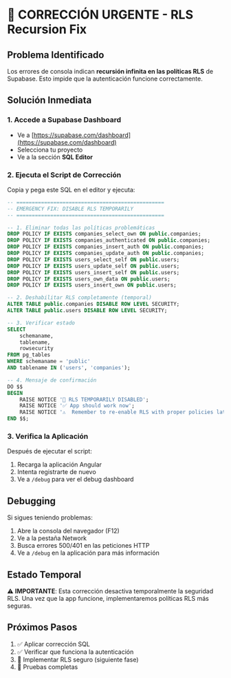 # 🚨 CORRECCIÓN URGENTE - RLS Recursion Fix

## Problema Identificado
Los errores de consola indican **recursión infinita en las políticas RLS** de Supabase. Esto impide que la autenticación funcione correctamente.

## Solución Inmediata

### 1. Accede a Supabase Dashboard
- Ve a [https://supabase.com/dashboard](https://supabase.com/dashboard)
- Selecciona tu proyecto
- Ve a la sección **SQL Editor**

### 2. Ejecuta el Script de Corrección
Copia y pega este SQL en el editor y ejecuta:

```sql
-- ================================================
-- EMERGENCY FIX: DISABLE RLS TEMPORARILY
-- ================================================

-- 1. Eliminar todas las políticas problemáticas
DROP POLICY IF EXISTS companies_select_own ON public.companies;
DROP POLICY IF EXISTS companies_authenticated ON public.companies;
DROP POLICY IF EXISTS companies_insert_auth ON public.companies;
DROP POLICY IF EXISTS companies_update_auth ON public.companies;
DROP POLICY IF EXISTS users_select_self ON public.users;
DROP POLICY IF EXISTS users_update_self ON public.users;
DROP POLICY IF EXISTS users_insert_self ON public.users;
DROP POLICY IF EXISTS users_own_data ON public.users;
DROP POLICY IF EXISTS users_insert_own ON public.users;

-- 2. Deshabilitar RLS completamente (temporal)
ALTER TABLE public.companies DISABLE ROW LEVEL SECURITY;
ALTER TABLE public.users DISABLE ROW LEVEL SECURITY;

-- 3. Verificar estado
SELECT 
    schemaname,
    tablename,
    rowsecurity
FROM pg_tables 
WHERE schemaname = 'public' 
AND tablename IN ('users', 'companies');

-- 4. Mensaje de confirmación
DO $$ 
BEGIN 
    RAISE NOTICE '🚨 RLS TEMPORARILY DISABLED';
    RAISE NOTICE '✅ App should work now';
    RAISE NOTICE '⚠️  Remember to re-enable RLS with proper policies later';
END $$;
```

### 3. Verifica la Aplicación
Después de ejecutar el script:
1. Recarga la aplicación Angular
2. Intenta registrarte de nuevo
3. Ve a `/debug` para ver el debug dashboard

## Debugging
Si sigues teniendo problemas:
1. Abre la consola del navegador (F12)
2. Ve a la pestaña Network
3. Busca errores 500/401 en las peticiones HTTP
4. Ve a `/debug` en la aplicación para más información

## Estado Temporal
⚠️ **IMPORTANTE**: Esta corrección desactiva temporalmente la seguridad RLS. 
Una vez que la app funcione, implementaremos políticas RLS más seguras.

## Próximos Pasos
1. ✅ Aplicar corrección SQL
2. ✅ Verificar que funciona la autenticación
3. 🔄 Implementar RLS seguro (siguiente fase)
4. 🔄 Pruebas completas
